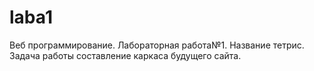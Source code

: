 # laba1
Веб программирование. Лабораторная работа№1. Название тетрис. Задача работы составление каркаса будущего сайта.
